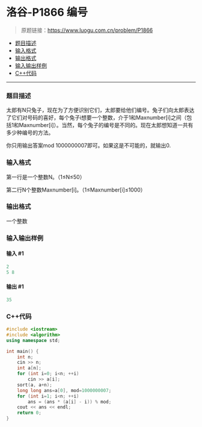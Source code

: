 # 洛谷-P1866 编号

> 原题链接：https://www.luogu.com.cn/problem/P1866

- [题目描述](#题目描述)
- [输入格式](#输入格式)
- [输出格式](#输出格式)
- [输入输出样例](#输入输出样例)
- [C++代码](#C++代码)

---

### <a name="题目描述">题目描述</a>

太郎有N只兔子，现在为了方便识别它们，太郎要给他们编号。兔子们向太郎表达了它们对号码的喜好，每个兔子i想要一个整数，介于1和Maxnumber[i]之间（包括1和Maxnumber[i]）。当然，每个兔子的编号是不同的。现在太郎想知道一共有多少种编号的方法。

你只用输出答案mod 1000000007即可。如果这是不可能的，就输出0.

### <a name="输入格式">输入格式</a>

第一行是一个整数N。（1≤N≤50）

第二行N个整数Maxnumber[i]。（1≤Maxnumber[i]≤1000）

### <a name="输出格式">输出格式</a>

一个整数

### <a name="输入输出样例">输入输出样例</a>

#### 输入 #1

```c++
2
5 8
```

#### 输出 #1

```c++
35
```

### <a name="C++代码">C++代码</a>

```c++
#include <iostream>
#include <algorithm>
using namespace std;

int main() {
    int n;
    cin >> n;
    int a[n];
    for (int i=0; i<n; ++i)
        cin >> a[i];
    sort(a, a+n);
    long long ans=a[0], mod=1000000007;
    for (int i=1; i<n; ++i)
        ans = (ans * (a[i] - i)) % mod;
    cout << ans << endl;
    return 0;
}
```